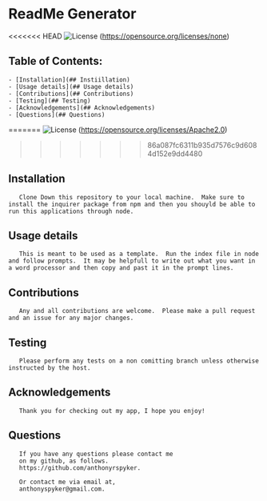 # ReadMe Generator


<<<<<<< HEAD
   ![License](https://img.shields.io/static/v1?label=License&message=none&color=green)
   (https://opensource.org/licenses/none)
       
   ## Table of Contents:
    - [Installation](## Instiillation)
    - [Usage details](## Usage details)
    - [Contributions](## Contributions)
    - [Testing](## Testing)
    - [Acknowledgements](## Acknowledgements)
    - [Questions](## Questions)

   
=======
   ![License](https://img.shields.io/static/v1?label=License&message=None&color=green)
   (https://opensource.org/licenses/Apache2.0)
     
       
       
>>>>>>> 86a087fc6311b935d7576c9d6084d152e9dd4480
   ## Installation
       
       Clone Down this repository to your local machine.  Make sure to install the inquirer package from npm and then you shouyld be able to run this applications through node.
       
   ## Usage details
       
       This is meant to be used as a template.  Run the index file in node and follow prompts.  It may be helpfull to write out what you want in a word processor and then copy and past it in the prompt lines.
       
   ## Contributions
       
       Any and all contributions are welcome.  Please make a pull request and an issue for any major changes.
       
   ## Testing
       
       Please perform any tests on a non comitting branch unless otherwise instructed by the host.
       
   ## Acknowledgements

       Thank you for checking out my app, I hope you enjoy!
    
   ## Questions
       
       If you have any questions please contact me
       on my github, as follows.
       https://github.com/anthonyrspyker.
       
       Or contact me via email at,
       anthonyspyker@gmail.com.
       